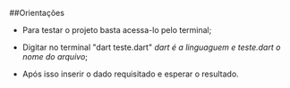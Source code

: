 ##Orientações

- Para testar o projeto basta acessa-lo pelo terminal;

- Digitar no terminal "dart teste.dart" _dart é a linguaguem e teste.dart o nome do arquivo_;

- Após isso inserir o dado requisitado e esperar o resultado.
